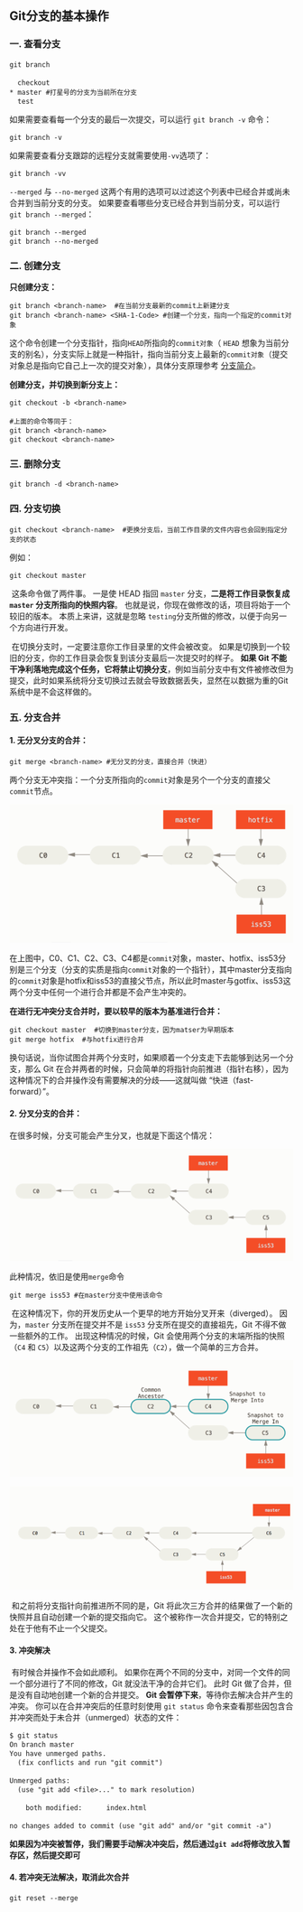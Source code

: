 ## Git分支的基本操作

### 一. 查看分支

```shell
git branch

  checkout
* master #打星号的分支为当前所在分支
  test
```

 如果需要查看每一个分支的最后一次提交，可以运行 `git branch -v` 命令：

```shell
git branch -v
```

如果需要查看分支跟踪的远程分支就需要使用`-vv`选项了：

```shell
git branch -vv
```

`--merged` 与 `--no-merged` 这两个有用的选项可以过滤这个列表中已经合并或尚未合并到当前分支的分支。 如果要查看哪些分支已经合并到当前分支，可以运行 `git branch --merged`：

```shell
git branch --merged
git branch --no-merged
```



### 二. 创建分支

**只创建分支：**

```shell
git branch <branch-name>  #在当前分支最新的commit上新建分支
git branch <branch-name> <SHA-1-Code> #创建一个分支，指向一个指定的commit对象
```

​	这个命令创建一个分支指针，指向`HEAD`所指向的`commit对象`（ `HEAD` 想象为当前分支的别名），分支实际上就是一种指针，指向当前分支上最新的`commit对象`（提交对象总是指向它自己上一次的提交对象），具体分支原理参考 [分支简介](https://git-scm.com/book/zh/v2/Git-%E5%88%86%E6%94%AF-%E5%88%86%E6%94%AF%E7%AE%80%E4%BB%8B)。

**创建分支，并切换到新分支上：**

```shell
git checkout -b <branch-name>

#上面的命令等同于：
git branch <branch-name>
git checkout <branch-name>
```



### 三. 删除分支

```shell
git branch -d <branch-name>
```



### 四. 分支切换

```shell
git checkout <branch-name>  #更换分支后，当前工作目录的文件内容也会回到指定分支的状态
```

例如：

```shell
git checkout master 
```

​	这条命令做了两件事。 一是使 HEAD 指回 `master` 分支，**二是将工作目录恢复成 `master` 分支所指向的快照内容**。 也就是说，你现在做修改的话，项目将始于一个较旧的版本。 本质上来讲，这就是忽略 `testing`分支所做的修改，以便于向另一个方向进行开发。

​	在切换分支时，一定要注意你工作目录里的文件会被改变。 如果是切换到一个较旧的分支，你的工作目录会恢复到该分支最后一次提交时的样子。 **如果 Git 不能干净利落地完成这个任务，它将禁止切换分支**，例如当前分支中有文件被修改但为提交，此时如果系统将分支切换过去就会导致数据丢失，显然在以数据为重的Git系统中是不会这样做的。



### 五. 分支合并

#### 	1. 无分叉分支的合并：

```shell
git merge <branch-name> #无分叉的分支，直接合并（快进）
```

两个分支无冲突指：一个分支所指向的`commit`对象是另个一个分支的直接父`commit`节点。

![](../images/30.png)

​	在上图中，C0、C1、C2、C3、C4都是`commit`对象，master、hotfix、iss53分别是三个分支（分支的实质是指向`commit`对象的一个指针），其中master分支指向的`commit`对象是hotfix和iss53的直接父节点，所以此时master与gotfix、iss53这两个分支中任何一个进行合并都是不会产生冲突的。

**在进行无冲突分支合并时，要以较早的版本为基准进行合并：**

```shell
git checkout master  #切换到master分支，因为matser为早期版本
git merge hotfix  #与hotfix进行合并
```

​	换句话说，当你试图合并两个分支时，如果顺着一个分支走下去能够到达另一个分支，那么 Git 在合并两者的时候，只会简单的将指针向前推进（指针右移），因为这种情况下的合并操作没有需要解决的分歧——这就叫做 “快进（fast-forward）”。



#### 2. 分叉分支的合并：

在很多时候，分支可能会产生分叉，也就是下面这个情况：

![](../images/31.png)

此种情况，依旧是使用`merge`命令

```shell
git merge iss53 #在master分支中使用该命令
```

​	在这种情况下，你的开发历史从一个更早的地方开始分叉开来（diverged）。 因为，`master` 分支所在提交并不是 `iss53` 分支所在提交的直接祖先，Git 不得不做一些额外的工作。 出现这种情况的时候，Git 会使用两个分支的末端所指的快照（`C4` 和 `C5`）以及这两个分支的工作祖先（`C2`），做一个简单的三方合并。

![](../images/32.png)

![](../images/33.png)

​	和之前将分支指针向前推进所不同的是，Git 将此次三方合并的结果做了一个新的快照并且自动创建一个新的提交指向它。 这个被称作一次合并提交，它的特别之处在于他有不止一个父提交。

#### 3. 冲突解决	

​	有时候合并操作不会如此顺利。 如果你在两个不同的分支中，对同一个文件的同一个部分进行了不同的修改，Git 就没法干净的合并它们。 此时 Git 做了合并，但是没有自动地创建一个新的合并提交。 **Git 会暂停下来**，等待你去解决合并产生的冲突。 你可以在合并冲突后的任意时刻使用 `git status` 命令来查看那些因包含合并冲突而处于未合并（unmerged）状态的文件：

```console
$ git status
On branch master
You have unmerged paths.
  (fix conflicts and run "git commit")

Unmerged paths:
  (use "git add <file>..." to mark resolution)

    both modified:      index.html

no changes added to commit (use "git add" and/or "git commit -a")
```

​	**如果因为冲突被暂停，我们需要手动解决冲突后，然后通过`git add`将修改放入暂存区，然后提交即可**



#### 4. 若冲突无法解决，取消此次合并

```shell
git reset --merge
```

